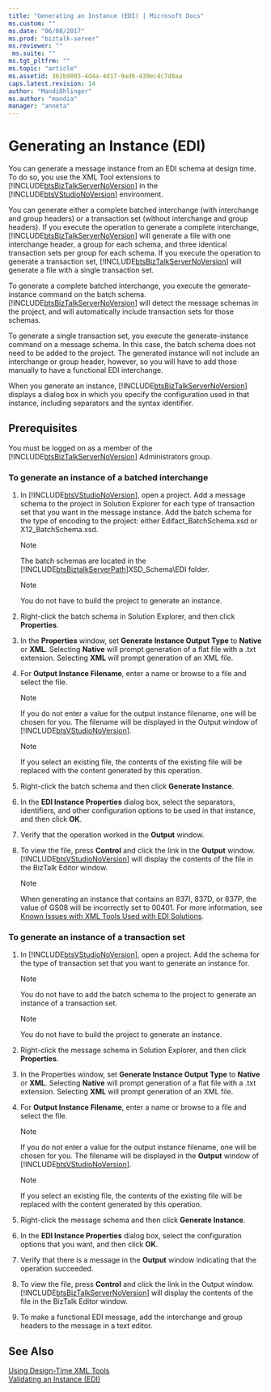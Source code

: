 ```yaml
---
title: "Generating an Instance (EDI) | Microsoft Docs"
ms.custom: ""
ms.date: "06/08/2017"
ms.prod: "biztalk-server"
ms.reviewer: ""
 ms.suite: ""
ms.tgt_pltfrm: ""
ms.topic: "article"
ms.assetid: 362b9803-4d4a-4d17-9ad6-439ec4c7d8aa
caps.latest.revision: 14
author: "MandiOhlinger"
ms.author: "mandia"
manager: "anneta"
---
```

# Generating an Instance (EDI)
You can generate a message instance from an EDI schema at design time. To do so, you use the XML Tool extensions to [!INCLUDE[btsBizTalkServerNoVersion](../includes/btsbiztalkservernoversion-md.md)] in the [!INCLUDE[btsVStudioNoVersion](../includes/btsvstudionoversion-md.md)] environment.  
  
 You can generate either a complete batched interchange (with interchange and group headers) or a transaction set (without interchange and group headers). If you execute the operation to generate a complete interchange, [!INCLUDE[btsBizTalkServerNoVersion](../includes/btsbiztalkservernoversion-md.md)] will generate a file with one interchange header, a group for each schema, and three identical transaction sets per group for each schema. If you execute the operation to generate a transaction set, [!INCLUDE[btsBizTalkServerNoVersion](../includes/btsbiztalkservernoversion-md.md)] will generate a file with a single transaction set.  
  
 To generate a complete batched interchange, you execute the generate-instance command on the batch schema. [!INCLUDE[btsBizTalkServerNoVersion](../includes/btsbiztalkservernoversion-md.md)] will detect the message schemas in the project, and will automatically include transaction sets for those schemas.  
  
 To generate a single transaction set, you execute the generate-instance command on a message schema. In this case, the batch schema does not need to be added to the project. The generated instance will not include an interchange or group header, however, so you will have to add those manually to have a functional EDI interchange.  
  
 When you generate an instance, [!INCLUDE[btsBizTalkServerNoVersion](../includes/btsbiztalkservernoversion-md.md)] displays a dialog box in which you specify the configuration used in that instance, including separators and the syntax identifier.  
  
## Prerequisites  
 You must be logged on as a member of the [!INCLUDE[btsBizTalkServerNoVersion](../includes/btsbiztalkservernoversion-md.md)] Administrators group.  
  
### To generate an instance of a batched interchange  
  
1.  In [!INCLUDE[btsVStudioNoVersion](../includes/btsvstudionoversion-md.md)], open a project. Add a message schema to the project in Solution Explorer for each type of transaction set that you want in the message instance. Add the batch schema for the type of encoding to the project: either Edifact_BatchSchema.xsd or X12_BatchSchema.xsd.  
  
    > [!NOTE]
    >  The batch schemas are located in the [!INCLUDE[btsBiztalkServerPath](../includes/btsbiztalkserverpath-md.md)]XSD_Schema\EDI folder.  
  
    > [!NOTE]
    >  You do not have to build the project to generate an instance.  
  
2.  Right-click the batch schema in Solution Explorer, and then click **Properties**.  
  
3.  In the **Properties** window, set **Generate Instance Output Type** to **Native** or **XML**. Selecting **Native** will prompt generation of a flat file with a .txt extension. Selecting **XML** will prompt generation of an XML file.  
  
4.  For **Output Instance Filename**, enter a name or browse to a file and select the file.  
  
    > [!NOTE]
    >  If you do not enter a value for the output instance filename, one will be chosen for you. The filename will be displayed in the Output window of [!INCLUDE[btsVStudioNoVersion](../includes/btsvstudionoversion-md.md)].  
  
    > [!NOTE]
    >  If you select an existing file, the contents of the existing file will be replaced with the content generated by this operation.  
  
5.  Right-click the batch schema and then click **Generate Instance**.  
  
6.  In the **EDI Instance Properties** dialog box, select the separators, identifiers, and other configuration options to be used in that instance, and then click **OK**.  
  
7.  Verify that the operation worked in the **Output** window.  
  
8.  To view the file, press **Control** and click the link in the **Output** window. [!INCLUDE[btsVStudioNoVersion](../includes/btsvstudionoversion-md.md)] will display the contents of the file in the BizTalk Editor window.  
  
    > [!NOTE]
    >  When generating an instance that contains an 837I, 837D, or 837P, the value of GS08 will be incorrectly set to 00401. For more information, see [Known Issues with XML Tools Used with EDI Solutions](../core/known-issues-with-xml-tools-used-with-edi-solutions.md).  
  
### To generate an instance of a transaction set  
  
1.  In [!INCLUDE[btsVStudioNoVersion](../includes/btsvstudionoversion-md.md)], open a project. Add the schema for the type of transaction set that you want to generate an instance for.  
  
    > [!NOTE]
    >  You do not have to add the batch schema to the project to generate an instance of a transaction set.  
  
    > [!NOTE]
    >  You do not have to build the project to generate an instance.  
  
2.  Right-click the message schema in Solution Explorer, and then click **Properties**.  
  
3.  In the Properties window, set **Generate Instance Output Type** to **Native** or **XML**. Selecting **Native** will prompt generation of a flat file with a .txt extension. Selecting **XML** will prompt generation of an XML file.  
  
4.  For **Output Instance Filename**, enter a name or browse to a file and select the file.  
  
    > [!NOTE]
    >  If you do not enter a value for the output instance filename, one will be chosen for you. The filename will be displayed in the **Output** window of [!INCLUDE[btsVStudioNoVersion](../includes/btsvstudionoversion-md.md)].  
  
    > [!NOTE]
    >  If you select an existing file, the contents of the existing file will be replaced with the content generated by this operation.  
  
5.  Right-click the message schema and then click **Generate Instance**.  
  
6.  In the **EDI Instance Properties** dialog box, select the configuration options that you want, and then click **OK**.  
  
7.  Verify that there is a message in the **Output** window indicating that the operation succeeded.  
  
8.  To view the file, press **Control** and click the link in the Output window. [!INCLUDE[btsBizTalkServerNoVersion](../includes/btsbiztalkservernoversion-md.md)] will display the contents of the file in the BizTalk Editor window.  
  
9. To make a functional EDI message, add the interchange and group headers to the message in a text editor.  
  
## See Also  
 [Using Design-Time XML Tools](../core/using-design-time-xml-tools.md)   
 [Validating an Instance (EDI)](../core/validating-an-instance-edi.md)